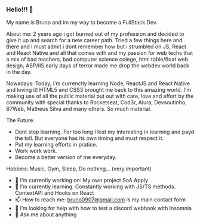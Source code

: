 ### Hello!!! 👋



My name is Bruno and im my way to become a FullStack Dev. 

About me:
2 years ago i got burned out of my profession and decided to give it up and search for a new career path. Tried a few things here and there and i must admit i dont remember how but i strumbled on JS, React and React Native and all that comes with and my passion for web techs that a mix of bad teachers, bad computer science colege, html table/float web design, ASP/IIS early days of terror made me drop the webdev world back in the day. 

Nowadays:
Today, i'm currenctly learning Node, ReactJS and React Native and loving it! HTML5 and CSS3 brought me back to this amazing world. I'm making use of all the public material put out with care, love and effort by the community with special thanks to Rocketseat, Cod3r, Alura, Devsoutinho, B7Web, Matheus Silva and many others. So much material. 

The Future:
- Dont stop learning. For too long I lost my interesting in learning and payd the toll. But everyone has its own timing and must respect it.
- Put my learning efforts in pratice.
- Work work work. 
- Become a better version of me everyday.

Hobbies:
Music, Gym, Sleep, Do nothing... (very important)

- 🔭 I’m currently working on: My own project SoA Apply
- 🌱 I’m currently learning: Constantly working with JS/TS methods. ContextAPI and Hooks on React
- 📫 How to reach me: bruno0907@gmail.com is my main contact form
- 🤔 I’m looking for help with how to test a discord webhook with Insomnia 
- 💬 Ask me about anything

<!--
**bruno0907/bruno0907** is a ✨ _special_ ✨ repository because its `README.md` (this file) appears on your GitHub profile.

Here are some ideas to get you started:



- 😄 Pronouns: ...
- ⚡ Fun fact: ...
-->
